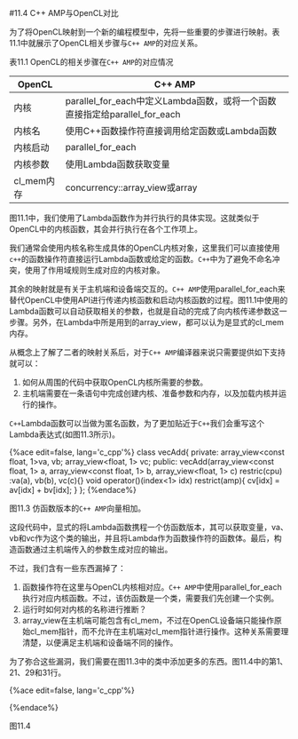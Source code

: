 #11.4 C++ AMP与OpenCL对比

为了将OpenCL映射到一个新的编程模型中，先将一些重要的步骤进行映射。表11.1中就展示了OpenCL相关步骤与`C++ AMP`的对应关系。

表11.1 OpenCL的相关步骤在`C++ AMP`的对应情况

OpenCL|C++ AMP
----|----
内核|parallel_for_each中定义Lambda函数，或将一个函数直接指定给parallel_for_each
内核名|使用C++函数操作符直接调用给定函数或Lambda函数
内核启动|parallel_for_each
内核参数|使用Lambda函数获取变量
cl_mem内存|concurrency::array_view或array

图11.1中，我们使用了Lambda函数作为并行执行的具体实现。这就类似于OpenCL中的内核函数，其会并行执行在各个工作项上。

我们通常会使用内核名称生成具体的OpenCL内核对象，这里我们可以直接使用`c++`的函数操作符直接运行Lambda函数或给定的函数。`C++`中为了避免不命名冲突，使用了作用域规则生成对应的内核对象。

其余的映射就是有关于主机端和设备端交互的。`C++ AMP`使用parallel_for_each来替代OpenCL中使用API进行传递内核函数和启动内核函数的过程。图11.1中使用的Lambda函数可以自动获取相关的参数，也就是自动的完成了向内核传递参数这一步骤。另外，在Lambda中所是用到的array_view，都可以认为是显式的cl_mem内存。

从概念上了解了二者的映射关系后，对于`C++ AMP`编译器来说只需要提供如下支持就可以：

1. 如何从周围的代码中获取OpenCL内核所需要的参数。
2. 主机端需要在一条语句中完成创建内核、准备参数和内存，以及加载内核并运行的操作。

`C++`Lambda函数可以当做为匿名函数，为了更加贴近于`C++`我们会重写这个Lambda表达式(如图11.3所示)。

{%ace edit=false, lang='c_cpp'%}
class vecAdd{
  private:
  	array_view<const float, 1>va, vb;
    array_view<float, 1> vc;
  public:
  	vecAdd(array_view<const float, 1> a,
    	array_view<const float, 1> b,
        array_view<float, 1> c) restric(cpu)
      :va(a), vb(b), vc(c){}
    void operator()(index<1> idx) restrict(amp){
      cv[idx] = av[idx] + bv[idx];
    }
};
{%endace%}

图11.3 仿函数版本的`C++ AMP`向量相加。

这段代码中，显式的将Lambda函数携程一个仿函数版本，其可以获取变量，va、vb和vc作为这个类的输出，并且将Lambda作为函数操作符的函数体。最后，构造函数通过主机端传入的参数生成对应的输出。

不过，我们含有一些东西漏掉了：

1. 函数操作符在这里与OpenCL内核相对应。`C++ AMP`中使用parallel_for_each执行对应内核函数。不过，该仿函数是一个类，需要我们先创建一个实例。
2. 运行时如何对内核的名称进行推断？
3. array_view在主机端可能包含有cl_mem，不过在OpenCL设备端只能操作原始cl_mem指针，而不允许在主机端对cl_mem指针进行操作。这种关系需要理清楚，以便满足主机端和设备端不同的操作。

为了弥合这些漏洞，我们需要在图11.3中的类中添加更多的东西。图11.4中的第1、21、29和31行。

{%ace edit=false, lang='c_cpp'%}

{%endace%}

图11.4











